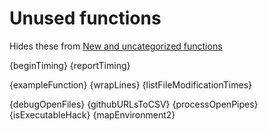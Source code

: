 # Unused functions

Hides these from [New and uncategorized functions](./todo.md)

{beginTiming}
{reportTiming}

{exampleFunction}
{wrapLines}
{listFileModificationTimes}

{debugOpenFiles}
{githubURLsToCSV}
{processOpenPipes}
{isExecutableHack}
{mapEnvironment2}
